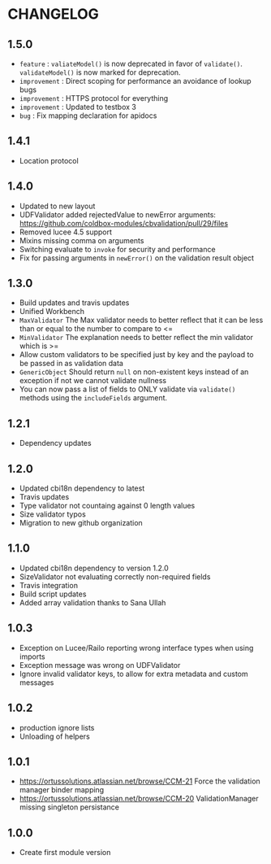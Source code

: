 # CHANGELOG

## 1.5.0

* `feature` : `valiateModel()` is now deprecated in favor of `validate()`.  `validateModel()` is now marked for deprecation.
* `improvement` : Direct scoping for performance an avoidance of lookup bugs
* `improvement` : HTTPS protocol for everything
* `improvement` : Updated to testbox 3
* `bug` : Fix mapping declaration for apidocs


## 1.4.1

* Location protocol

## 1.4.0

* Updated to new layout
* UDFValidator added rejectedValue to newError arguments: https://github.com/coldbox-modules/cbvalidation/pull/29/files
* Removed lucee 4.5 support
* Mixins missing comma on arguments
* Switching evaluate to `invoke` for security and performance
* Fix for passing arguments in `newError()` on the validation result object

## 1.3.0

* Build updates and travis updates
* Unified Workbench
* `MaxValidator` The Max validator needs to better reflect that it can be less than or equal to the number to compare to <=
* `MinValidator` The explanation needs to better reflect the min validator which is >=
* Allow custom validators to be specified just by key and the payload to be passed in as validation data
* `GenericObject` Should return `null` on non-existent keys instead of an exception if not we cannot validate nullness
* You can now pass a list of fields to ONLY validate via `validate()` methods using the `includeFields` argument.

## 1.2.1

* Dependency updates

## 1.2.0

* Updated cbi18n dependency to latest
* Travis updates
* Type validator not countaing against 0 length values
* Size validator typos
* Migration to new github organization

## 1.1.0

* Updated cbi18n dependency to version 1.2.0
* SizeValidator not evaluating correctly non-required fields
* Travis integration
* Build script updates
* Added array validation thanks to Sana Ullah

## 1.0.3

* Exception on Lucee/Railo reporting wrong interface types when using imports
* Exception message was wrong on UDFValidator
* Ignore invalid validator keys, to allow for extra metadata and custom messages

## 1.0.2

* production ignore lists
* Unloading of helpers

## 1.0.1

* https://ortussolutions.atlassian.net/browse/CCM-21 Force the validation manager binder mapping
* https://ortussolutions.atlassian.net/browse/CCM-20 ValidationManager missing singleton persistance

## 1.0.0

* Create first module version
